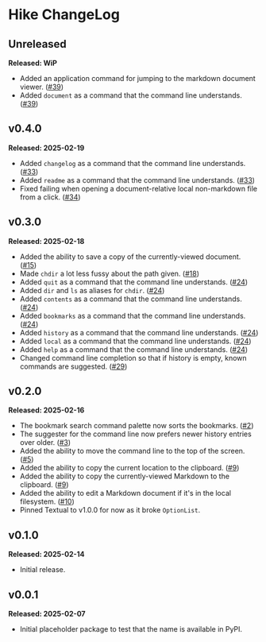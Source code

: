 # Hike ChangeLog

## Unreleased

**Released: WiP**

- Added an application command for jumping to the markdown document viewer.
  ([#39](https://github.com/davep/hike/pull/39))
- Added `document` as a command that the command line understands.
  ([#39](https://github.com/davep/hike/pull/39))

## v0.4.0

**Released: 2025-02-19**

- Added `changelog` as a command that the command line understands.
  ([#33](https://github.com/davep/hike/pull/33))
- Added `readme` as a command that the command line understands.
  ([#33](https://github.com/davep/hike/pull/33))
- Fixed failing when opening a document-relative local non-markdown file
  from a click. ([#34](https://github.com/davep/hike/pull/34))

## v0.3.0

**Released: 2025-02-18**

- Added the ability to save a copy of the currently-viewed document.
  ([#15](https://github.com/davep/hike/pull/15))
- Made `chdir` a lot less fussy about the path given.
  ([#18](https://github.com/davep/hike/pull/18))
- Added `quit` as a command that the command line understands.
  ([#24](https://github.com/davep/hike/pull/24))
- Added `dir` and `ls` as aliases for `chdir`.
  ([#24](https://github.com/davep/hike/pull/24))
- Added `contents` as a command that the command line understands.
  ([#24](https://github.com/davep/hike/pull/24))
- Added `bookmarks` as a command that the command line understands.
  ([#24](https://github.com/davep/hike/pull/24))
- Added `history` as a command that the command line understands.
  ([#24](https://github.com/davep/hike/pull/24))
- Added `local` as a command that the command line understands.
  ([#24](https://github.com/davep/hike/pull/24))
- Added `help` as a command that the command line understands.
  ([#24](https://github.com/davep/hike/pull/24))
- Changed command line completion so that if history is empty, known
  commands are suggested. ([#29](https://github.com/davep/hike/pull/29))

## v0.2.0

**Released: 2025-02-16**

- The bookmark search command palette now sorts the bookmarks.
  ([#2](https://github.com/davep/hike/pull/2))
- The suggester for the command line now prefers newer history entries over
  older. ([#3](https://github.com/davep/hike/pull/3))
- Added the ability to move the command line to the top of the screen.
  ([#5](https://github.com/davep/hike/pull/5))
- Added the ability to copy the current location to the clipboard.
  ([#9](https://github.com/davep/hike/pull/9))
- Added the ability to copy the currently-viewed Markdown to the clipboard.
  ([#9](https://github.com/davep/hike/pull/9))
- Added the ability to edit a Markdown document if it's in the local
  filesystem. ([#10](https://github.com/davep/hike/pull/10))
- Pinned Textual to v1.0.0 for now as it broke `OptionList`.

## v0.1.0

**Released: 2025-02-14**

- Initial release.

## v0.0.1

**Released: 2025-02-07**

- Initial placeholder package to test that the name is available in PyPI.

[//]: # (ChangeLog.md ends here)
